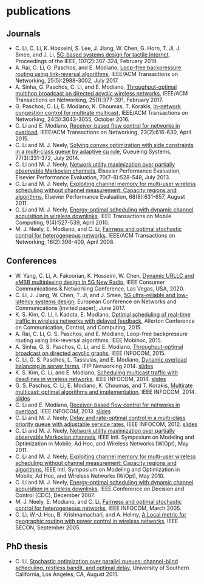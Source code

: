 # publications

## Journals
* C. Li, C. Li, K. Hosseini, S. Lee, J. Jiang, W. Chen, G. Horn, T. Ji, J. Smee, and J. Li, [5G-based systems design for tactile Internet](https://github.com/cpli/publications/blob/master/papers/08452975.pdf), Proceedings of the IEEE, 107(2):307-324, February 2019.
* A. Rai, C. Li, G. Paschos, and E. Modiano, [Loop-free backpressure routing using link-reversal algorithms](https://github.com/cpli/publications/blob/master/papers/07967710.pdf), IEEE/ACM Transactions on Networking, 25(5):2988-3002, July 2017.
* A. Sinha, G. Paschos, C. Li, and E. Modiano, [Throughput-optimal multihop broadcast on directed acyclic wireless networks](https://github.com/cpli/publications/blob/master/papers/07508474.pdf), IEEE/ACM Transactions on Networking, 25(1):377-391, February 2017.
* G. Paschos, C. Li, E. Modiano, K. Choumas, T. Korakis, [In-network congestion control for multirate multicast](https://github.com/cpli/publications/blob/master/papers/07353228.pdf), IEEE/ACM Transactions on Networking, 24(5):3043-3055, October 2016.
* C. Li and E. Modiano, [Receiver-based flow control for networks in overload](https://github.com/cpli/publications/blob/master/papers/LaM14.pdf), IEEE/ACM Transactions on Networking, 23(2):616-630, April 2015.
* C. Li and M. J. Neely, [Solving convex optimization with side constraints in a multi-class queue by adaptive cμ rule](https://github.com/cpli/publications/blob/master/papers/LaN13_mg1.pdf), Queueing Systems, 77(3):331-372, July 2014.
* C. Li and M. J. Neely, [Network utility maximization over partially observable Markovian channels](https://github.com/cpli/publications/blob/master/papers/LaN13_pomdp.pdf), Elsevier Performance Evaluation, Elsevier Performance Evaluation, 70(7-8):528-548, July 2013.
* C. Li and M. J. Neely, [Exploiting channel memory for multi-user wireless scheduling without channel measurement: Capacity regions and algorithms](https://github.com/cpli/publications/blob/master/papers/LaN11_IEEE.pdf), Elsevier Performance Evaluation, 68(8):631-657, August 2011.
* C. Li and M. J. Neely, [Energy-optimal scheduling with dynamic channel acquisition in wireless downlinks](https://github.com/cpli/publications/blob/master/papers/LaN10-dca.pdf), IEEE Transactions on Mobile Computing, 9(4):527-539, April 2010. 
* M. J. Neely, E. Modiano, and C. Li, [Fairness and optimal stochastic control for heterogeneous networks](https://github.com/cpli/publications/blob/master/papers/NML08.pdf), IEEE/ACM Transactions on Networking, 16(2):396-409, April 2008.

## Conferences
* W. Yang, C. Li, A. Fakoorian, K. Hosseini, W. Chen, [Dynamic URLLC and eMBB multiplexing design in 5G New Radio](https://github.com/cpli/publications/blob/master/papers/PID6245575.pdf), IEEE Consumer Communications & Networking Conference, Las Vegas, USA, 2020.
* C. Li, J. Jiang, W. Chen, T. Ji, and J. Smee, [5G ultra-reliable and low-latency systems design](https://github.com/cpli/publications/blob/master/papers/07980747.pdf), European Conference on Networks and Communications (invited paper), June 2017.
* K. S. Kim, C. Li, I. Kadota, E. Modiano, [Optimal scheduling of real-time traffic in wireless networks with delayed feedback](https://github.com/cpli/publications/blob/master/papers/07447137.pdf), Allerton Conference on Communication, Control, and Computing, 2015.
* A. Rai, C. Li, G. S. Paschos, and E. Modiano, Loop-free backpressure routing using link-reversal algorithms, IEEE Mobihoc, 2015.
* A. Sinha, G. S. Paschos, C. Li, and E. Modiano, [Throughput-optimal broadcast on directed acyclic graphs](https://github.com/cpli/publications/blob/master/papers/07218500.pdf), IEEE INFOCOM, 2015.
* C. Li, G. S. Paschos, L. Tassiulas, and E. Modiano, [Dynamic overload balancing in server farms](https://github.com/cpli/publications/blob/master/papers/LPT14conf.pdf), IFIP Networking 2014. [slides](https://github.com/cpli/publications/blob/master/slides/ifip14.pdf)
* K. S. Kim, C. Li, and E. Modiano, [Scheduling multicast traffic with deadlines in wireless networks](https://github.com/cpli/publications/blob/master/papers/KLM14conf_IEEE.pdf), IEEE INFOCOM, 2014. [slides](https://github.com/cpli/publications/blob/master/slides/infocom14.pdf)
* G. S. Paschos, C. Li, E. Modiano, K. Choumas, and T. Korakis, [Multirate multicast: optimal algorithms and implementation](https://github.com/cpli/publications/blob/master/papers/PLM14conf_IEEE.pdf), IEEE INFOCOM, 2014. [slides](https://github.com/cpli/publications/blob/master/slides/PLM14conf_slides.pdf)
* C. Li and E. Modiano, [Receiver-based flow control for networks in overload](https://github.com/cpli/publications/blob/master/papers/LaM13conf.pdf), IEEE INFOCOM, 2013. [slides](https://github.com/cpli/publications/blob/master/slides/infocom13.pdf)
* C. Li and M. J. Neely, [Delay and rate-optimal control in a multi-class priority queue with adjustable service rates](https://github.com/cpli/publications/blob/master/papers/LaN12conf.pdf), IEEE INFOCOM, 2012. [slides](https://github.com/cpli/publications/blob/master/slides/infocom12.pdf)
* C. Li and M. J. Neely, [Network utility maximization over partially observable Markovian channels](https://github.com/cpli/publications/blob/master/papers/LaN11conf.pdf), IEEE Intl. Symposium on Modeling and Optimization in Mobile, Ad Hoc, and Wireless Networks (WiOpt), May 2011.
* C. Li and M. J. Neely, [Exploiting channel memory for multi-user wireless scheduling without channel measurement: Capacity regions and algorithms](https://github.com/cpli/publications/blob/master/papers/LaN10conf.pdf), IEEE Intl. Symposium on Modeling and Optimization in Mobile, Ad Hoc, and Wireless Networks (WiOpt), May 2010.
* C. Li and M. J. Neely, [Energy-optimal scheduling with dynamic channel acquisition in wireless downlinks](https://github.com/cpli/publications/blob/master/papers/LaN07conf.pdf), IEEE Conference on Decision and Control (CDC), December 2007.
* M. J. Neely, E. Modiano, and C. Li, [Fairness and optimal stochastic control for heterogeneous networks](https://github.com/cpli/publications/blob/master/papers/NML05conf.pdf), IEEE INFOCOM, March 2005.
* C. Li, W.-J. Hsu, B. Krishnamachari, and A. Helmy, [A Local metric for geographic routing with power control in wireless networks](https://github.com/cpli/publications/blob/master/papers/01557078.pdf), IEEE SECON, September 2005.

## PhD thesis
* C. Li, [Stochastic optimization over parallel queues: channel-blind scheduling, restless bandit, and optimal delay](https://github.com/cpli/publications/blob/master/papers/ChihPingLi-PhDThesis-Hyperlinked.pdf), University of Southern California, Los Angeles, CA, August 2011.

